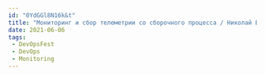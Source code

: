 ```yaml
---
id: "0YdGGl8N16k&t"
title: "Мониторинг и сбор телеметрии со сборочного процесса / Николай Визовитин - DevOpsFest 2020"
date: 2021-06-06
tags:
 - DevOpsFest
 - DevOps
 - Monitoring
---
```

